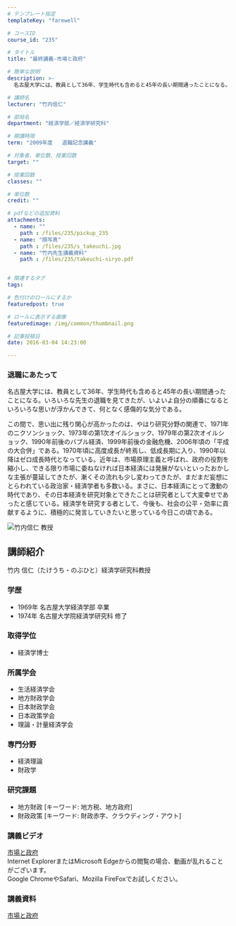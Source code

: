 ```yaml
---
# テンプレート指定
templateKey: "farewell"

# コースID
course_id: "235"

# タイトル
title: "最終講義-市場と政府"

# 簡単な説明
description: >-
  名古屋大学には、教員として36年、学生時代も含めると45年の長い期間通ったことになる。いろいろな先生の退職を見てきたが、いよいよ自分の順番になるといろいろな思いが浮かんできて、何となく感傷的な気分...

# 講師名
lecturer: "竹内信仁"

# 部局名
department: "経済学部／経済学研究科"

# 開講時限
term: "2009年度	退職記念講義"

# 対象者、単位数、授業回数
target: ""

# 授業回数
classes: ""

# 単位数
credit: ""

# pdfなどの追加資料
attachments: 
  - name: "" 
    path : /files/235/pickup_235
  - name: "顔写真" 
    path : /files/235/s_takeuchi.jpg
  - name: "竹内先生講義資料" 
    path : /files/235/takeuchi-siryo.pdf


# 関連するタグ
tags:

# 色付けのロールにするか
featuredpost: true

# ロールに表示する画像
featuredimage: /img/common/thumbnail.png

# 記事投稿日
date: 2016-03-04 14:23:00

---
```

### 退職にあたって 

名古屋大学には、教員として36年、学生時代も含めると45年の長い期間通ったことになる。いろいろな先生の退職を見てきたが、いよいよ自分の順番になるといろいろな思いが浮かんできて、何となく感傷的な気分である。 

この間で、思い出に残り関心が高かったのは、やはり研究分野の関連で、1971年のニクソンショック、1973年の第1次オイルショック、1979年の第2次オイルショック、1990年前後のバブル経済、1999年前後の金融危機、2006年頃の「平成の大合併」である。1970年頃に高度成長が終焉し、低成長期に入り、1990年以降はゼロ成長時代となっている。近年は、市場原理主義と呼ばれ、政府の役割を縮小し、できる限り市場に委ねなければ日本経済には発展がないといったおかしな主張が蔓延してきたが、漸くその流れも少し変わってきたが、まだまだ妄想にとらわれている政治家・経済学者も多数いる。まさに、日本経済にとって激動の時代であり、その日本経済を研究対象とできたことは研究者として大変幸せであったと感じている。経済学を研究する者として、今後も、社会の公平・効率に貢献するように、積極的に発言していきたいと思っている今日この頃である。

![竹内信仁 教授](/files/235/s_takeuchi.jpg) 
## 講師紹介

竹内 信仁（たけうち・のぶひと）経済学研究科教授 

### 学歴

  * 1969年 名古屋大学経済学部 卒業
  * 1974年 名古屋大学院経済学研究科 修了

### 取得学位

  * 経済学博士

### 所属学会

  * 生活経済学会
  * 地方財政学会
  * 日本財政学会
  * 日本政策学会
  * 理論・計量経済学会

### 専門分野

  * 経済理論
  * 財政学

### 研究課題

  * 地方財政 [キーワード: 地方税、地方政府]
  * 財政政策 [キーワード: 財政赤字、クラウディング・アウト]
### 講義ビデオ

[市場と政府](http://nuvideo.media.nagoya-u.ac.jp/embed/ba8227ce3011635c4ec58c074e5ff457253675da)  
Internet ExplorerまたはMicrosoft Edgeからの閲覧の場合、動画が乱れることがございます。  
Google ChromeやSafari、Mozilla FireFoxでお試しください。 

### 講義資料


[市場と政府](/files/235/takeuchi-siryo.pdf) 
